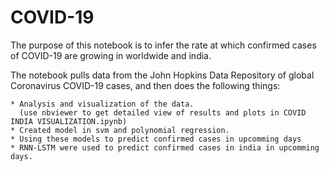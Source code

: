 # COVID-19
  The purpose of this notebook is to infer the rate at which confirmed cases of COVID-19 are growing  in worldwide and india.
  
  The notebook pulls data from the John Hopkins Data Repository of global Coronavirus COVID-19 cases, and then does the following things:
  
    * Analysis and visualization of the data.
      (use nbviewer to get detailed view of results and plots in COVID INDIA VISUALIZATION.ipynb)
    * Created model in svm and polynomial regression.
    * Using these models to predict confirmed cases in upcomming days
    * RNN-LSTM were used to predict confirmed cases in india in upcomming days.
    

